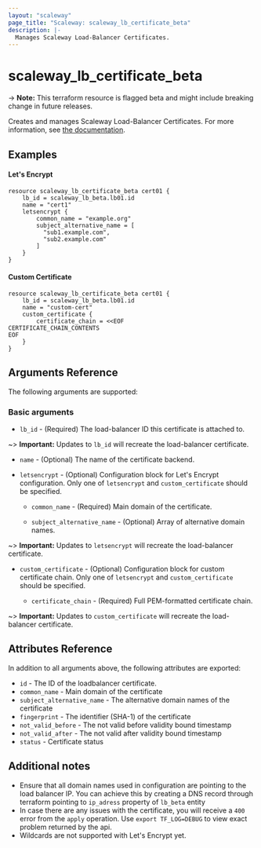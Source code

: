 ```yaml
---
layout: "scaleway"
page_title: "Scaleway: scaleway_lb_certificate_beta"
description: |-
  Manages Scaleway Load-Balancer Certificates.
---
```


# scaleway_lb_certificate_beta

-> **Note:** This terraform resource is flagged beta and might include breaking change in future releases.

Creates and manages Scaleway Load-Balancer Certificates. For more information, see [the documentation](https://developers.scaleway.com/en/products/lb/api).

## Examples
    
#### Let's Encrypt
```hcl
resource scaleway_lb_certificate_beta cert01 {
    lb_id = scaleway_lb_beta.lb01.id
    name = "cert1"
    letsencrypt {
        common_name = "example.org"
        subject_alternative_name = [
          "sub1.example.com",
          "sub2.example.com"
        ]
    }
}
```

#### Custom Certificate
```hcl
resource scaleway_lb_certificate_beta cert01 {
    lb_id = scaleway_lb_beta.lb01.id
    name = "custom-cert"
    custom_certificate {
        certificate_chain = <<EOF
CERTIFICATE_CHAIN_CONTENTS
EOF
    }
}
```

## Arguments Reference

The following arguments are supported:

### Basic arguments

- `lb_id` - (Required) The load-balancer ID this certificate is attached to.

~> **Important:** Updates to `lb_id` will recreate the load-balancer certificate.

- `name` - (Optional) The name of the certificate backend.

- `letsencrypt` - (Optional) Configuration block for Let's Encrypt configuration. Only one of `letsencrypt` and `custom_certificate` should be specified.

    - `common_name` - (Required) Main domain of the certificate.

    - `subject_alternative_name` - (Optional) Array of alternative domain names.

~> **Important:** Updates to `letsencrypt` will recreate the load-balancer certificate.

- `custom_certificate` - (Optional) Configuration block for custom certificate chain. Only one of `letsencrypt` and `custom_certificate` should be specified.

    - `certificate_chain` - (Required) Full PEM-formatted certificate chain.

~> **Important:** Updates to `custom_certificate` will recreate the load-balancer certificate.

## Attributes Reference

In addition to all arguments above, the following attributes are exported:

- `id` - The ID of the loadbalancer certificate.
- `common_name` - Main domain of the certificate
- `subject_alternative_name` - The alternative domain names of the certificate
- `fingerprint` - The identifier (SHA-1) of the certificate
- `not_valid_before` - The not valid before validity bound timestamp
- `not_valid_after` - The not valid after validity bound timestamp
- `status` - Certificate status

## Additional notes

* Ensure that all domain names used in configuration are pointing to the load balancer IP. You can achieve this by creating a DNS record through terraform pointing to  `ip_adress` property of `lb_beta` entity
* In case there are any issues with the certificate, you will receive a `400` error from the `apply` operation. Use `export TF_LOG=DEBUG`  to view exact problem returned by the api.
* Wildcards are not supported with Let's Encrypt yet.
